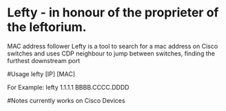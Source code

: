 # Lefty - in honour of the proprieter of the leftorium.
MAC address follower
Lefty is a tool to search for a mac address on Cisco switches and uses CDP neighbour to jump between switches, finding the furthest downstream port

#Usage
lefty [IP] [MAC]

For Example: lefty 1.1.1.1 BBBB.CCCC.DDDD

#Notes
currently works on Cisco Devices


